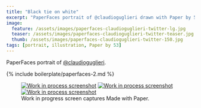 ```yaml
---
title: "Black tie on white"
excerpt: "PaperFaces portrait of @claudioguglieri drawn with Paper by 53 on an iPad."
image: 
  feature: /assets/images/paperfaces-claudioguglieri-twitter-lg.jpg
  teaser: /assets/images/paperfaces-claudioguglieri-twitter-teaser.jpg
  thumb: /assets/images/paperfaces-claudioguglieri-twitter-150.jpg
tags: [portrait, illustration, Paper by 53]
---
```


PaperFaces portrait of [@claudioguglieri](http://twitter.com/claudioguglieri).

{% include boilerplate/paperfaces-2.md %}

<figure class="third">
  <a href="{{ site.url }}/assets/images/paperfaces-claudioguglieri-process-1-lg.jpg"><img src="{{ site.url }}/assets/images/paperfaces-claudioguglieri-process-1-600.jpg" alt="Work in process screenshot"></a>
  <a href="{{ site.url }}/assets/images/paperfaces-claudioguglieri-process-2-lg.jpg"><img src="{{ site.url }}/assets/images/paperfaces-claudioguglieri-process-2-600.jpg" alt="Work in process screenshot"></a>
  <a href="{{ site.url }}/assets/images/paperfaces-claudioguglieri-process-3-lg.jpg"><img src="{{ site.url }}/assets/images/paperfaces-claudioguglieri-process-3-600.jpg" alt="Work in process screenshot"></a>
  <figcaption>Work in progress screen captures Made with Paper.</figcaption>
</figure>
